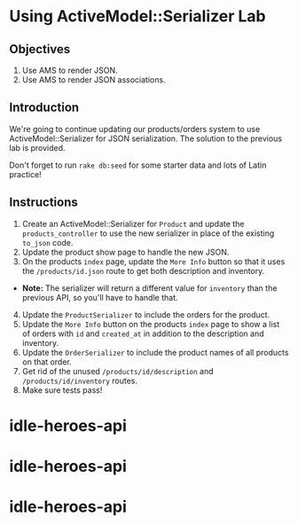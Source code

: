 # Using ActiveModel::Serializer Lab

## Objectives

  1. Use AMS to render JSON.
  2. Use AMS to render JSON associations.

## Introduction

We're going to continue updating our products/orders system to use
ActiveModel::Serializer for JSON serialization. The solution to the
previous lab is provided.

Don't forget to run `rake db:seed` for some starter data and lots of
Latin practice!

## Instructions

1. Create an ActiveModel::Serializer for `Product` and update the
   `products_controller` to use the new serializer in place of the
existing `to_json` code.
2. Update the product show page to handle the new JSON.
3. On the products `index` page, update the `More Info` button so that it
   uses the `/products/id.json` route to get both description and
inventory.
  * **Note:** The serializer will return a different value for
    `inventory` than the previous API, so you'll have to handle that.
4. Update the `ProductSerializer` to include the orders for the product.
5. Update the `More Info` button on the products `index` page to show a
   list of orders with `id` and `created_at` in addition to the
description and inventory.
6. Update the `OrderSerializer` to include the product names of all
   products on that order.
7. Get rid of the unused `/products/id/description` and
   `/products/id/inventory` routes.
8. Make sure tests pass!
# idle-heroes-api
# idle-heroes-api
# idle-heroes-api
